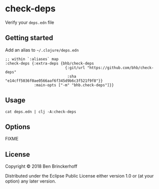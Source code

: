 # check-deps

Verify your `deps.edn` file

## Getting started

Add an alias to `~/.clojure/deps.edn`

```
;; within `:aliases` map
:check-deps {:extra-deps {bhb/check-deps
                           {:git/url "https://github.com/bhb/check-deps"
                            :sha "e14cff5036f0ae0566aaf6f345d9b6c3f521f9f8"}}
             :main-opts ["-m" "bhb.check-deps"]}}
```

## Usage

`cat deps.edn | clj -A:check-deps`

## Options

FIXME

## License

Copyright © 2018  Ben Brinckerhoff

Distributed under the Eclipse Public License either version 1.0 or (at
your option) any later version.
